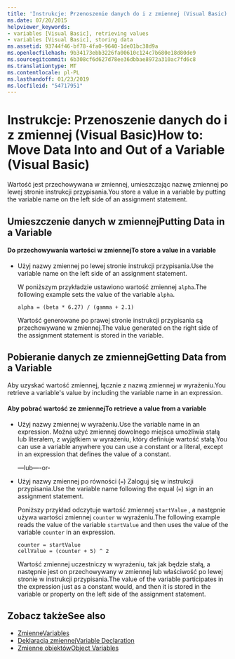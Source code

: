 ```yaml
---
title: 'Instrukcje: Przenoszenie danych do i z zmiennej (Visual Basic)'
ms.date: 07/20/2015
helpviewer_keywords:
- variables [Visual Basic], retrieving values
- variables [Visual Basic], storing data
ms.assetid: 93744f46-bf78-4fa0-9640-1de01bc38d9a
ms.openlocfilehash: 9b34173ebb3226fa00610c124c7b680e18d80de9
ms.sourcegitcommit: 6b308cf6d627d78ee36dbbae8972a310ac7fd6c8
ms.translationtype: MT
ms.contentlocale: pl-PL
ms.lasthandoff: 01/23/2019
ms.locfileid: "54717951"
---
```

# <a name="how-to-move-data-into-and-out-of-a-variable-visual-basic"></a><span data-ttu-id="30fb6-102">Instrukcje: Przenoszenie danych do i z zmiennej (Visual Basic)</span><span class="sxs-lookup"><span data-stu-id="30fb6-102">How to: Move Data Into and Out of a Variable (Visual Basic)</span></span>
<span data-ttu-id="30fb6-103">Wartość jest przechowywana w zmiennej, umieszczając nazwę zmiennej po lewej stronie instrukcji przypisania.</span><span class="sxs-lookup"><span data-stu-id="30fb6-103">You store a value in a variable by putting the variable name on the left side of an assignment statement.</span></span>  
  
## <a name="putting-data-in-a-variable"></a><span data-ttu-id="30fb6-104">Umieszczenie danych w zmiennej</span><span class="sxs-lookup"><span data-stu-id="30fb6-104">Putting Data in a Variable</span></span>  
  
#### <a name="to-store-a-value-in-a-variable"></a><span data-ttu-id="30fb6-105">Do przechowywania wartości w zmiennej</span><span class="sxs-lookup"><span data-stu-id="30fb6-105">To store a value in a variable</span></span>  
  
-   <span data-ttu-id="30fb6-106">Użyj nazwy zmiennej po lewej stronie instrukcji przypisania.</span><span class="sxs-lookup"><span data-stu-id="30fb6-106">Use the variable name on the left side of an assignment statement.</span></span>  
  
     <span data-ttu-id="30fb6-107">W poniższym przykładzie ustawiono wartość zmiennej `alpha`.</span><span class="sxs-lookup"><span data-stu-id="30fb6-107">The following example sets the value of the variable `alpha`.</span></span>  
  
    ```  
    alpha = (beta * 6.27) / (gamma + 2.1)  
    ```  
  
     <span data-ttu-id="30fb6-108">Wartość generowane po prawej stronie instrukcji przypisania są przechowywane w zmiennej.</span><span class="sxs-lookup"><span data-stu-id="30fb6-108">The value generated on the right side of the assignment statement is stored in the variable.</span></span>  
  
## <a name="getting-data-from-a-variable"></a><span data-ttu-id="30fb6-109">Pobieranie danych ze zmiennej</span><span class="sxs-lookup"><span data-stu-id="30fb6-109">Getting Data from a Variable</span></span>  
 <span data-ttu-id="30fb6-110">Aby uzyskać wartość zmiennej, łącznie z nazwą zmiennej w wyrażeniu.</span><span class="sxs-lookup"><span data-stu-id="30fb6-110">You retrieve a variable's value by including the variable name in an expression.</span></span>  
  
#### <a name="to-retrieve-a-value-from-a-variable"></a><span data-ttu-id="30fb6-111">Aby pobrać wartość ze zmiennej</span><span class="sxs-lookup"><span data-stu-id="30fb6-111">To retrieve a value from a variable</span></span>  
  
-   <span data-ttu-id="30fb6-112">Użyj nazwy zmiennej w wyrażeniu.</span><span class="sxs-lookup"><span data-stu-id="30fb6-112">Use the variable name in an expression.</span></span> <span data-ttu-id="30fb6-113">Można użyć zmiennej dowolnego miejsca umożliwia stałą lub literałem, z wyjątkiem w wyrażeniu, który definiuje wartość stałą.</span><span class="sxs-lookup"><span data-stu-id="30fb6-113">You can use a variable anywhere you can use a constant or a literal, except in an expression that defines the value of a constant.</span></span>  
  
     <span data-ttu-id="30fb6-114">—lub—</span><span class="sxs-lookup"><span data-stu-id="30fb6-114">-or-</span></span>  
  
-   <span data-ttu-id="30fb6-115">Użyj nazwy zmiennej po równości (`=`) Zaloguj się w instrukcji przypisania.</span><span class="sxs-lookup"><span data-stu-id="30fb6-115">Use the variable name following the equal (`=`) sign in an assignment statement.</span></span>  
  
     <span data-ttu-id="30fb6-116">Poniższy przykład odczytuje wartość zmiennej `startValue` , a następnie używa wartości zmiennej `counter` w wyrażeniu.</span><span class="sxs-lookup"><span data-stu-id="30fb6-116">The following example reads the value of the variable `startValue` and then uses the value of the variable `counter` in an expression.</span></span>  
  
    ```  
    counter = startValue  
    cellValue = (counter + 5) ^ 2  
    ```  
  
     <span data-ttu-id="30fb6-117">Wartość zmiennej uczestniczy w wyrażeniu, tak jak będzie stałą, a następnie jest on przechowywany w zmiennej lub właściwość po lewej stronie w instrukcji przypisania.</span><span class="sxs-lookup"><span data-stu-id="30fb6-117">The value of the variable participates in the expression just as a constant would, and then it is stored in the variable or property on the left side of the assignment statement.</span></span>  
  
## <a name="see-also"></a><span data-ttu-id="30fb6-118">Zobacz także</span><span class="sxs-lookup"><span data-stu-id="30fb6-118">See also</span></span>
- [<span data-ttu-id="30fb6-119">Zmienne</span><span class="sxs-lookup"><span data-stu-id="30fb6-119">Variables</span></span>](../../../../visual-basic/programming-guide/language-features/variables/index.md)
- [<span data-ttu-id="30fb6-120">Deklaracja zmiennej</span><span class="sxs-lookup"><span data-stu-id="30fb6-120">Variable Declaration</span></span>](../../../../visual-basic/programming-guide/language-features/variables/variable-declaration.md)
- [<span data-ttu-id="30fb6-121">Zmienne obiektów</span><span class="sxs-lookup"><span data-stu-id="30fb6-121">Object Variables</span></span>](../../../../visual-basic/programming-guide/language-features/variables/object-variables.md)
